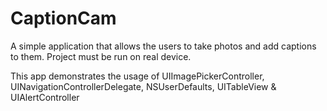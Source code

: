 # CaptionCam
A simple application that allows the users to take photos and add captions to them.
Project must be run on real device.

This app demonstrates the usage of UIImagePickerController, UINavigationControllerDelegate, NSUserDefaults, UITableView & UIAlertController

